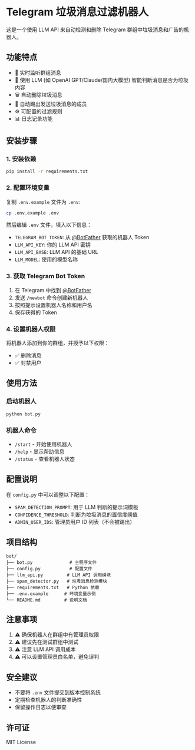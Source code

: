 # Telegram 垃圾消息过滤机器人

这是一个使用 LLM API 来自动检测和删除 Telegram 群组中垃圾消息和广告的机器人。

## 功能特点

- 🤖 实时监听群组消息
- 🧠 使用 LLM (如 OpenAI GPT/Claude/国内大模型) 智能判断消息是否为垃圾内容
- 🗑️ 自动删除垃圾消息
- 👮 自动踢出发送垃圾消息的成员
- ⚙️ 可配置的过滤规则
- 📊 日志记录功能

## 安装步骤

### 1. 安装依赖

```bash
pip install -r requirements.txt
```

### 2. 配置环境变量

复制 `.env.example` 文件为 `.env`:

```bash
cp .env.example .env
```

然后编辑 `.env` 文件，填入以下信息：

- `TELEGRAM_BOT_TOKEN`: 从 [@BotFather](https://t.me/botfather) 获取的机器人 Token
- `LLM_API_KEY`: 你的 LLM API 密钥
- `LLM_API_BASE`: LLM API 的基础 URL
- `LLM_MODEL`: 使用的模型名称

### 3. 获取 Telegram Bot Token

1. 在 Telegram 中找到 [@BotFather](https://t.me/botfather)
2. 发送 `/newbot` 命令创建新机器人
3. 按照提示设置机器人名称和用户名
4. 保存获得的 Token

### 4. 设置机器人权限

将机器人添加到你的群组，并授予以下权限：
- ✅ 删除消息
- ✅ 封禁用户

## 使用方法

### 启动机器人

```bash
python bot.py
```

### 机器人命令

- `/start` - 开始使用机器人
- `/help` - 显示帮助信息
- `/status` - 查看机器人状态

## 配置说明

在 `config.py` 中可以调整以下配置：

- `SPAM_DETECTION_PROMPT`: 用于 LLM 判断的提示词模板
- `CONFIDENCE_THRESHOLD`: 判断为垃圾消息的置信度阈值
- `ADMIN_USER_IDS`: 管理员用户 ID 列表（不会被踢出）

## 项目结构

```
bot/
├── bot.py              # 主程序文件
├── config.py           # 配置文件
├── llm_api.py         # LLM API 调用模块
├── spam_detector.py   # 垃圾消息检测模块
├── requirements.txt   # Python 依赖
├── .env.example      # 环境变量示例
└── README.md         # 说明文档
```

## 注意事项

1. ⚠️ 确保机器人在群组中有管理员权限
2. ⚠️ 建议先在测试群组中测试
3. ⚠️ 注意 LLM API 调用成本
4. ⚠️ 可以设置管理员白名单，避免误判

## 安全建议

- 不要将 `.env` 文件提交到版本控制系统
- 定期检查机器人的判断准确性
- 保留操作日志以便审查

## 许可证

MIT License
